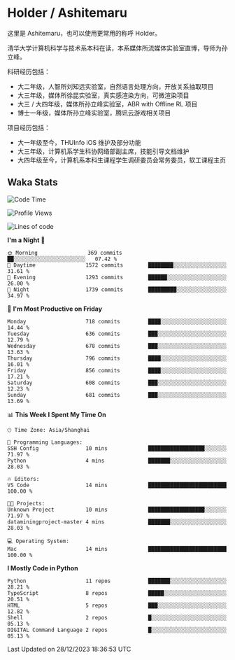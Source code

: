 # Holder / Ashitemaru

这里是 Ashitemaru，也可以使用更常用的称呼 Holder。

清华大学计算机科学与技术系本科在读，本系媒体所流媒体实验室直博，导师为孙立峰。

科研经历包括：

- 大二年级，人智所刘知远实验室，自然语言处理方向，开放关系抽取项目
- 大三年级，媒体所徐昆实验室，真实感渲染方向，可微渲染项目
- 大三 / 大四年级，媒体所孙立峰实验室，ABR with Offline RL 项目
- 博士一年级，媒体所孙立峰实验室，腾讯云游戏相关项目

项目经历包括：

- 大一年级至今，THUInfo iOS 维护及部分功能
- 大三年级，计算机系学生科协网络部副主席，技能引导文档维护
- 大四年级至今，计算机系本科生课程学生调研委员会常务委员，软工课程主页

## Waka Stats

<!--START_SECTION:waka-->
![Code Time](http://img.shields.io/badge/Code%20Time-1%2C023%20hrs%2023%20mins-blue)

![Profile Views](http://img.shields.io/badge/Profile%20Views-3-blue)

![Lines of code](https://img.shields.io/badge/From%20Hello%20World%20I%27ve%20Written-3.5%20million%20lines%20of%20code-blue)

**I'm a Night 🦉** 

```text
🌞 Morning                369 commits         ██░░░░░░░░░░░░░░░░░░░░░░░   07.42 % 
🌆 Daytime                1572 commits        ████████░░░░░░░░░░░░░░░░░   31.61 % 
🌃 Evening                1293 commits        ██████░░░░░░░░░░░░░░░░░░░   26.00 % 
🌙 Night                  1739 commits        █████████░░░░░░░░░░░░░░░░   34.97 % 
```
📅 **I'm Most Productive on Friday** 

```text
Monday                   718 commits         ████░░░░░░░░░░░░░░░░░░░░░   14.44 % 
Tuesday                  636 commits         ███░░░░░░░░░░░░░░░░░░░░░░   12.79 % 
Wednesday                678 commits         ███░░░░░░░░░░░░░░░░░░░░░░   13.63 % 
Thursday                 796 commits         ████░░░░░░░░░░░░░░░░░░░░░   16.01 % 
Friday                   856 commits         ████░░░░░░░░░░░░░░░░░░░░░   17.21 % 
Saturday                 608 commits         ███░░░░░░░░░░░░░░░░░░░░░░   12.23 % 
Sunday                   681 commits         ███░░░░░░░░░░░░░░░░░░░░░░   13.69 % 
```


📊 **This Week I Spent My Time On** 

```text
🕑︎ Time Zone: Asia/Shanghai

💬 Programming Languages: 
SSH Config               10 mins             ██████████████████░░░░░░░   71.97 % 
Python                   4 mins              ███████░░░░░░░░░░░░░░░░░░   28.03 % 

🔥 Editors: 
VS Code                  14 mins             █████████████████████████   100.00 % 

🐱‍💻 Projects: 
Unknown Project          10 mins             ██████████████████░░░░░░░   71.97 % 
dataminingproject-master 4 mins              ███████░░░░░░░░░░░░░░░░░░   28.03 % 

💻 Operating System: 
Mac                      14 mins             █████████████████████████   100.00 % 
```

**I Mostly Code in Python** 

```text
Python                   11 repos            ███████░░░░░░░░░░░░░░░░░░   28.21 % 
TypeScript               8 repos             █████░░░░░░░░░░░░░░░░░░░░   20.51 % 
HTML                     5 repos             ███░░░░░░░░░░░░░░░░░░░░░░   12.82 % 
Shell                    2 repos             █░░░░░░░░░░░░░░░░░░░░░░░░   05.13 % 
DIGITAL Command Language 2 repos             █░░░░░░░░░░░░░░░░░░░░░░░░   05.13 % 
```




 Last Updated on 28/12/2023 18:36:53 UTC
<!--END_SECTION:waka-->

<!--
**Ashitemaru/Ashitemaru** is a ✨ _special_ ✨ repository because its `README.md` (this file) appears on your GitHub profile.

Here are some ideas to get you started:

- 🔭 I’m currently working on ...
- 🌱 I’m currently learning ...
- 👯 I’m looking to collaborate on ...
- 🤔 I’m looking for help with ...
- 💬 Ask me about ...
- 📫 How to reach me: ...
- 😄 Pronouns: ...
- ⚡ Fun fact: ...
-->
